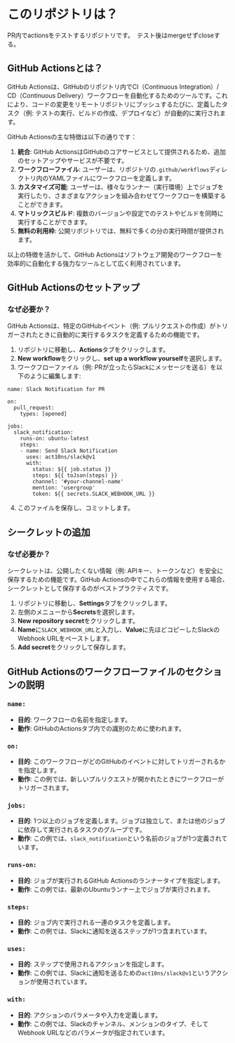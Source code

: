 
# このリポジトリは？
PR内でactionsをテストするリポジトリです。　テスト後はmergeせずcloseする。

## GitHub Actionsとは？

GitHub Actionsは、GitHubのリポジトリ内でCI（Continuous Integration）/ CD（Continuous Delivery）ワークフローを自動化するためのツールです。これにより、コードの変更をリモートリポジトリにプッシュするたびに、定義したタスク（例: テストの実行、ビルドの作成、デプロイなど）が自動的に実行されます。

GitHub Actionsの主な特徴は以下の通りです：

1. **統合**: GitHub ActionsはGitHubのコアサービスとして提供されるため、追加のセットアップやサービスが不要です。
2. **ワークフローファイル**: ユーザーは、リポジトリの`.github/workflows`ディレクトリ内のYAMLファイルにワークフローを定義します。
3. **カスタマイズ可能**: ユーザーは、様々なランナー（実行環境）上でジョブを実行したり、さまざまなアクションを組み合わせてワークフローを構築することができます。
4. **マトリックスビルド**: 複数のバージョンや設定でのテストやビルドを同時に実行することができます。
5. **無料の利用枠**: 公開リポジトリでは、無料で多くの分の実行時間が提供されます。

以上の特徴を活かして、GitHub Actionsはソフトウェア開発のワークフローを効率的に自動化する強力なツールとして広く利用されています。

## GitHub Actionsのセットアップ

### なぜ必要か？
GitHub Actionsは、特定のGitHubイベント（例: プルリクエストの作成）がトリガーされたときに自動的に実行するタスクを定義するための機能です。

1. リポジトリに移動し、**Actions**タブをクリックします。
2. **New workflow**をクリックし、**set up a workflow yourself**を選択します。
3. ワークフローファイル（例: PRが立ったらSlackにメッセージを送る）を以下のように編集します:

```
name: Slack Notification for PR

on:
  pull_request:
    types: [opened]

jobs:
  slack_notification:
    runs-on: ubuntu-latest
    steps:
    - name: Send Slack Notification
      uses: act10ns/slack@v1
      with:
        status: ${{ job.status }}
        steps: ${{ toJson(steps) }}
        channel: '#your-channel-name'
        mention: 'usergroup'
        token: ${{ secrets.SLACK_WEBHOOK_URL }}
```

4. このファイルを保存し、コミットします。

## シークレットの追加

### なぜ必要か？
シークレットは、公開したくない情報（例: APIキー、トークンなど）を安全に保存するための機能です。GitHub Actionsの中でこれらの情報を使用する場合、シークレットとして保存するのがベストプラクティスです。

1. リポジトリに移動し、**Settings**タブをクリックします。
2. 左側のメニューから**Secrets**を選択します。
3. **New repository secret**をクリックします。
4. **Name**に`SLACK_WEBHOOK_URL`と入力し、**Value**に先ほどコピーしたSlackのWebhook URLをペーストします。
5. **Add secret**をクリックして保存します。

## GitHub Actionsのワークフローファイルのセクションの説明

### `name:`

- **目的**: ワークフローの名前を指定します。
- **動作**: GitHubのActionsタブ内での識別のために使われます。

### `on:`

- **目的**: このワークフローがどのGitHubのイベントに対してトリガーされるかを指定します。
- **動作**: この例では、新しいプルリクエストが開かれたときにワークフローがトリガーされます。

### `jobs:`

- **目的**: 1つ以上のジョブを定義します。ジョブは独立して、または他のジョブに依存して実行されるタスクのグループです。
- **動作**: この例では、`slack_notification`という名前のジョブが1つ定義されています。

### `runs-on:`

- **目的**: ジョブが実行されるGitHub Actionsのランナータイプを指定します。
- **動作**: この例では、最新のUbuntuランナー上でジョブが実行されます。

### `steps:`

- **目的**: ジョブ内で実行される一連のタスクを定義します。
- **動作**: この例では、Slackに通知を送るステップが1つ含まれています。

### `uses:`

- **目的**: ステップで使用されるアクションを指定します。
- **動作**: この例では、Slackに通知を送るための`act10ns/slack@v1`というアクションが使用されています。

### `with:`

- **目的**: アクションのパラメータや入力を定義します。
- **動作**: この例では、Slackのチャンネル、メンションのタイプ、そしてWebhook URLなどのパラメータが指定されています。

